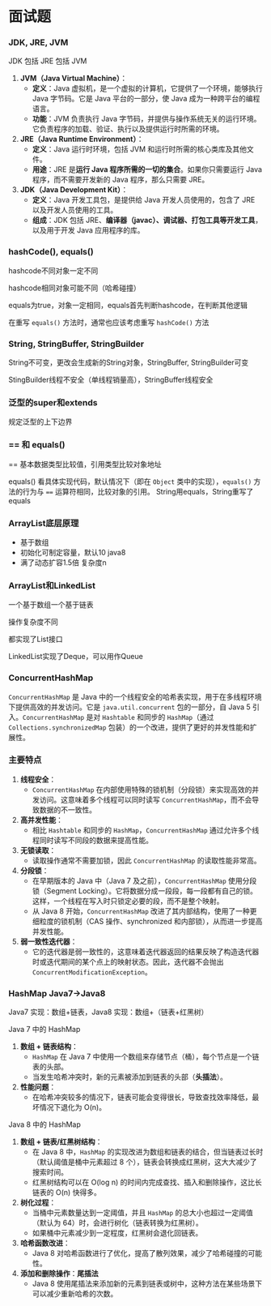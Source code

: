 # 面试题



### JDK, JRE, JVM

JDK 包括 JRE 包括 JVM

1. **JVM（Java Virtual Machine）**：
   - **定义**：Java 虚拟机，是一个虚拟的计算机，它提供了一个环境，能够执行 Java 字节码。它是 Java 平台的一部分，使 Java 成为一种跨平台的编程语言。
   - **功能**：JVM 负责执行 Java 字节码，并提供与操作系统无关的运行环境。它负责程序的加载、验证、执行以及提供运行时所需的环境。
2. **JRE（Java Runtime Environment）**：
   - **定义**：Java 运行时环境，包括 JVM 和运行时所需的核心类库及其他文件。
   - **用途**：JRE 是**运行 Java 程序所需的一切的集合**。如果你只需要运行 Java 程序，而不需要开发新的 Java 程序，那么只需要 JRE。
3. **JDK（Java Development Kit）**：
   - **定义**：Java 开发工具包，是提供给 Java 开发人员使用的，包含了 JRE 以及开发人员使用的工具。
   - **组成**：JDK 包括 JRE、**编译器（javac）、调试器、打包工具等开发工具**，以及用于开发 Java 应用程序的库。





### hashCode(), equals()

hashcode不同对象一定不同

hashcode相同对象可能不同（哈希碰撞）

equals为true，对象一定相同，equals首先判断hashcode，在判断其他逻辑

在重写 `equals()` 方法时，通常也应该考虑重写 `hashCode()` 方法



### String, StringBuffer, StringBuilder

String不可变，更改会生成新的String对象，StringBuffer, StringBuilder可变

StingBuilder线程不安全（单线程销量高），StringBuffer线程安全



### 泛型的super和extends

规定泛型的上下边界



### == 和 equals()

== 基本数据类型比较值，引用类型比较对象地址

equals() 看具体实现代码，默认情况下（即在 `Object` 类中的实现），`equals()` 方法的行为与 `==` 运算符相同，比较对象的引用。 String用equals，String重写了equals



### ArrayList底层原理

+ 基于数组
+ 初始化可制定容量，默认10 java8
+ 满了动态扩容1.5倍 复杂度n



### ArrayList和LinkedList

一个基于数组一个基于链表

操作复杂度不同

都实现了List接口

LinkedList实现了Deque，可以用作Queue



### ConcurrentHashMap

`ConcurrentHashMap` 是 Java 中的一个线程安全的哈希表实现，用于在多线程环境下提供高效的并发访问。它是 `java.util.concurrent` 包的一部分，自 Java 5 引入。`ConcurrentHashMap` 是对 `Hashtable` 和同步的 `HashMap`（通过 `Collections.synchronizedMap` 包装）的一个改进，提供了更好的并发性能和扩展性。

### 主要特点

1. **线程安全**：
   - `ConcurrentHashMap` 在内部使用特殊的锁机制（分段锁）来实现高效的并发访问。这意味着多个线程可以同时读写 `ConcurrentHashMap`，而不会导致数据的不一致性。
2. **高并发性能**：
   - 相比 `Hashtable` 和同步的 `HashMap`，`ConcurrentHashMap` 通过允许多个线程同时读写不同段的数据来提高性能。
3. **无锁读取**：
   - 读取操作通常不需要加锁，因此 `ConcurrentHashMap` 的读取性能非常高。
4. **分段锁**：
   - 在早期版本的 Java 中（Java 7 及之前），`ConcurrentHashMap` 使用分段锁（Segment Locking）。它将数据分成一段段，每一段都有自己的锁。这样，一个线程在写入时只锁定必要的段，而不是整个映射。
   - 从 Java 8 开始，`ConcurrentHashMap` 改进了其内部结构，使用了一种更细粒度的锁机制（CAS 操作、synchronized 和内部锁），从而进一步提高并发性能。
5. **弱一致性迭代器**：
   - 它的迭代器是弱一致性的，这意味着迭代器返回的结果反映了构造迭代器时或迭代期间的某个点上的映射状态。因此，迭代器不会抛出 `ConcurrentModificationException`。



### HashMap Java7->Java8

Java7 实现：数组+链表，Java8 实现：数组+（链表+红黑树）

Java 7 中的 HashMap

1. **数组 + 链表结构**：
   - `HashMap` 在 Java 7 中使用一个数组来存储节点（桶），每个节点是一个链表的头部。
   - 当发生哈希冲突时，新的元素被添加到链表的头部（**头插法**）。
2. **性能问题**：
   - 在哈希冲突较多的情况下，链表可能会变得很长，导致查找效率降低，最坏情况下退化为 O(n)。

Java 8 中的 HashMap

1. **数组 + 链表/红黑树结构**：
   - 在 Java 8 中，`HashMap` 的实现改进为数组和链表的结合，但当链表过长时（默认阈值是桶中元素超过 8 个），链表会转换成红黑树，这大大减少了搜索时间。
   - 红黑树结构可以在 O(log n) 的时间内完成查找、插入和删除操作，这比长链表的 O(n) 快得多。
2. **树化过程**：
   - 当桶中元素数量达到一定阈值，并且 `HashMap` 的总大小也超过一定阈值（默认为 64）时，会进行树化（链表转换为红黑树）。
   - 如果桶中元素减少到一定程度，红黑树会退化回链表。
3. **哈希函数改进**：
   - Java 8 对哈希函数进行了优化，提高了散列效果，减少了哈希碰撞的可能性。
4. **添加和删除操作**：**尾插法**
   - Java 8 使用尾插法来添加新的元素到链表或树中，这种方法在某些场景下可以减少重新哈希的次数。
